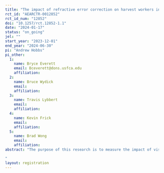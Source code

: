 ```yaml
---
title: "The impact of refractive error correction on harvest workers in the Guatemalan coffee sector"
rct_id: "AEARCTR-0012852"
rct_id_num: "12852"
doi: "10.1257/rct.12852-1.1"
date: "2024-01-17"
status: "on_going"
jel: ""
start_year: "2023-12-01"
end_year: "2024-06-30"
pi: "Andrew Hobbs"
pi_other:
  1:
    name: Bryce Everett
    email: Bceverett@dons.usfca.edu
    affiliation: 
  2:
    name: Bruce Wydick
    email: 
    affiliation: 
  3:
    name: Travis Lybbert
    email: 
    affiliation: 
  4:
    name: Kevin Frick
    email: 
    affiliation: 
  5:
    name: Brad Wong
    email: 
    affiliation: 
abstract: "The purpose of this research is to measure the impact of vision correction on the productivity of harvest workers in the Guatemalan coffee sector. 
"
layout: registration
---
```



